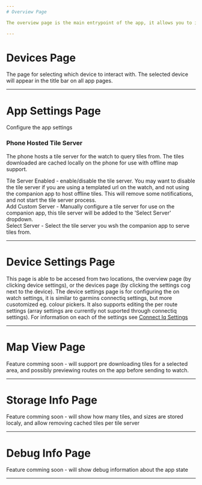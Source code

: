 ```yaml
---
# Overview Page

The overview page is the main entrypoint of the app, it allows you to import a gpx file from your local storage, or configure a connected devices settings. The route history section shows when each route has been loaded onto the device, and allows a quick way to load routes from the past again (by tapping the route in the history section). The clear all button allows you to empty the route history.

---
```


# Devices Page

The page for selecting which device to interact with. The selected device will appear in the title bar on all app pages.

---

# App Settings Page

Configure the app settings

### Phone Hosted Tile Server

The phone hosts a tile server for the watch to query tiles from. The tiles downloaded are cached locally on the phone for use with offline map support.

Tile Server Enabled - enable/disable the tile server. You may want to disable the tile server if you are using a templated url on the watch, and not using the companion app to host offline tiles. This will remove some notifications, and not start the tile server process.  
Add Custom Server - Manually configure a tile server for use on the companion app, this tile server will be added to the  'Select Server' dropdown.  
Select Server - Select the tile server you wsh the companion app to serve tiles from.

---

# Device Settings Page

This page is able to be accesed from two locations, the overview page (by clicking device settings), or the devices page (by clicking the settings cog next to the device). The device settings page is for configuring the on watch settings, it is similar to garmins connectiq settings, but more cusotomized eg. colour pickers. It also supports editing the per route settings (array settings are currently not suported through connectiq settings). For information on each of the settings see [Connect Iq Settings](https://github.com/pauljohnston2025/breadcrumb-garmin/blob/master/settings.md#garmin-settings-connect-iq-store)

---

# Map View Page

Feature comming soon - will support pre downloading tiles for a selected area, and possibly previewing routes on the app before sending to watch.

---

# Storage Info Page

Feature comming soon - will show how many tiles, and sizes are stored localy, and allow removing cached tiles per tile server

---

# Debug Info Page

Feature comming soon - will show debug information about the app state

---
